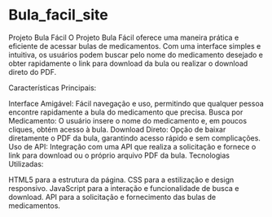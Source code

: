 # Bula_facil_site

Projeto Bula Fácil
O Projeto Bula Fácil oferece uma maneira prática e eficiente de acessar bulas de medicamentos. Com uma interface simples e intuitiva, os usuários podem buscar pelo nome do medicamento desejado e obter rapidamente o link para download da bula ou realizar o download direto do PDF.

Características Principais:

Interface Amigável: Fácil navegação e uso, permitindo que qualquer pessoa encontre rapidamente a bula do medicamento que precisa.
Busca por Medicamento: O usuário insere o nome do medicamento e, em poucos cliques, obtém acesso à bula.
Download Direto: Opção de baixar diretamente o PDF da bula, garantindo acesso rápido e sem complicações.
Uso de API: Integração com uma API que realiza a solicitação e fornece o link para download ou o próprio arquivo PDF da bula.
Tecnologias Utilizadas:

HTML5 para a estrutura da página.
CSS para a estilização e design responsivo.
JavaScript para a interação e funcionalidade de busca e download.
API para a solicitação e fornecimento das bulas de medicamentos.
